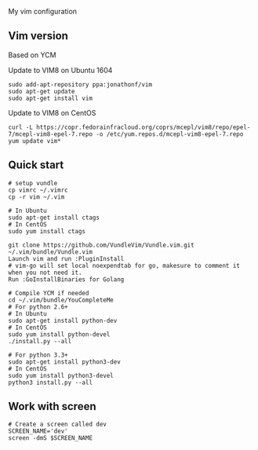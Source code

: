 My vim configuration

## Vim version

Based on YCM

Update to VIM8 on Ubuntu 1604
``` shell
sudo add-apt-repository ppa:jonathonf/vim
sudo apt-get update
sudo apt-get install vim
```

Update to VIM8 on CentOS
``` shell
curl -L https://copr.fedorainfracloud.org/coprs/mcepl/vim8/repo/epel-7/mcepl-vim8-epel-7.repo -o /etc/yum.repos.d/mcepl-vim8-epel-7.repo
yum update vim*
```

## Quick start

```shell
# setup vundle
cp vimrc ~/.vimrc
cp -r vim ~/.vim

# In Ubuntu
sudo apt-get install ctags
# In CentOS
sudo yum install ctags

git clone https://github.com/VundleVim/Vundle.vim.git ~/.vim/bundle/Vundle.vim
Launch vim and run :PluginInstall
# vim-go will set local noexpendtab for go, makesure to comment it when you not need it.
Run :GoInstallBinaries for Golang

# Compile YCM if needed
cd ~/.vim/bundle/YouCompleteMe
# For python 2.6+
# In Ubuntu
sudo apt-get install python-dev
# In CentOS
sudo yum install python-devel
./install.py --all

# For python 3.3+
sudo apt-get install python3-dev
# In CentOS
sudo yum install python3-devel
python3 install.py --all
```

## Work with screen

```shell
# Create a screen called dev
SCREEN_NAME='dev'
screen -dmS $SCREEN_NAME
```

